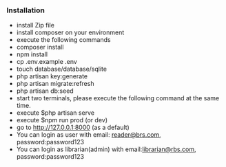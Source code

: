 ### Installation
- install Zip file
- install composer on your environment
- execute the following commands
- composer install
- npm install
- cp .env.example .env
- touch database/database/sqlite
- php artisan key:generate
- php artisan migrate:refresh
- php artisan db:seed
- start two terminals, please execute the following command at the same time.
- execute  $php artisan serve
- execute  $npm run prod (or dev)
- go to http://127.0.0.1:8000 (as a default)
- You can login as user with email: reader@brs.com, password:password123
- You can login as librarian(admin) with email:librarian@rbs.com, password:password123

